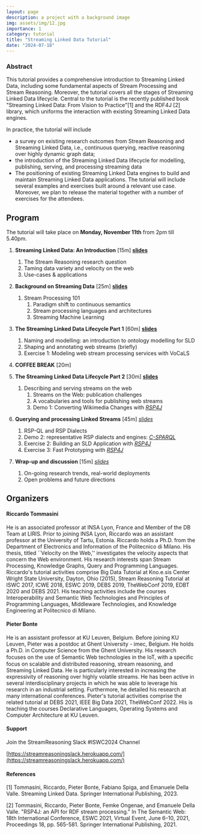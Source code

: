 ```yaml
---
layout: page
description: a project with a background image
img: assets/img/12.jpg
importance: 1
category: tutorial
title: "Streaming Linked Data Tutorial"
date: "2024-07-18"
---
```



### Abstract

This tutorial provides a comprehensive introduction to Streaming Linked Data, including some fundamental aspects of Stream Processing and Stream Reasoning. Moreover, the tutorial covers all the stages of Streaming Linked Data lifecycle. Central to the tutorial is the recently published book "Streaming Linked Data: From Vision to Practice"[1] and the RDF4J [2] library, 
which uniforms the interaction with existing Streaming Linked Data engines.

In practice, the tutorial will include
   * a survey on existing research outcomes from Stream Reasoning and Streaming Linked Data, i.e., continuous querying, reactive reasoning over highly dynamic graph data; 
  * the introduction of the Streaming Linked Data lifecycle for modelling, publishing, serving, and processing streaming data
  * The positioning of existing Streaming Linked Data engines to build and maintain Streaming Linked Data applications.
The tutorial will include several examples and exercises built around a relevant use case. Moreover, we plan to release the material together with a number of exercises for the attendees.



## Program
The tutorial will take place on **Monday, November 11th** from 2pm till 5.40pm.

1. **Streaming Linked Data: An Introduction** [15m] [**slides**](https://drive.google.com/file/d/1ox6Sm33ReryhA4yhcO5y9K_zQPcskdsx/view?usp=drive_link)
    1. The Stream Reasoning research question
    2. Taming data variety and velocity on the web
    3. Use-cases & applications
2. **Background on Streaming Data** [25m] [**slides**](https://drive.google.com/file/d/1g3PVV-18YEU4Xknb7bpjbm-4vxfsZJeu/view?usp=drive_link)
    1. Stream Processing 101
        1. Paradigm shift to continuous semantics 
        2. Stream processing languages and architectures 
        3. Streaming Machine Learning
3. **The Streaming Linked Data Lifecycle Part 1** [60m] [**slides**](https://drive.google.com/file/d/1cyzBH8n4dTy_gZCswvbndRKaNVcY_RPB/view?usp=drive_link)
    1. Naming and modelling: an introduction to ontology modelling for SLD
    2. Shaping and annotating web streams (briefly)
    3. Exercise 1: Modeling web stream processing services with VoCaLS

4. **COFFEE BREAK** [20m] 
  
5. **The Streaming Linked Data Lifecycle Part 2** [30m] [**slides**](https://drive.google.com/file/d/1cyzBH8n4dTy_gZCswvbndRKaNVcY_RPB/view?usp=drive_link)
    1. Describing and serving streams on the web
        1. Streams on the Web: publication challenges
        2. A vocabularies and tools for publishing web streams
        3. Demo 1: Converting Wikimedia Changes with [*RSP4J*](https://github.com/streamreasoning/RSP4J)
6. **Querying and processing Linked Streams** [45m] [*slides*](https://drive.google.com/file/d/1my2vrfrrKfpn5AvbSriO3KLkwY_2IrId/view?usp=drive_link)
    1. RSP-QL and RSP Dialects
    2. Demo 2: representative RSP dialects and engines: [*C-SPARQL*](https://github.com/streamreasoning/CSPARQL-engine)
    3. Exercise 2: Building an SLD Application with [*RSP4J*](https://github.com/streamreasoning/RSP4J)
    4. Exercise 3: Fast Prototyping with [*RSP4J*](https://github.com/streamreasoning/RSP4J)
7. **Wrap-up and discussion** [15m] [*slides*](https://drive.google.com/file/d/1IWp5_6auJ8MJSJF3XZZuj9I3DlafxCbG/view?usp=drive_link)
    1. On-going research trends, real-world deployments
    2. Open problems and future directions


## Organizers

#### Riccardo Tommasini

He is an associated professor at INSA Lyon, France and Member of the DB Team at LIRIS. Prior to joining INSA Lyon, Riccardo was an assistant professor at the University of Tartu, Estonia. 
Riccardo holds a Ph.D. from the Department of Electronics and Information of the Politecnico di Milano. His thesis, titled ``Velocity on the Web,'' investigates the velocity aspects that concern the Web environment. His research interests span Stream Processing, Knowledge Graphs, Query and Programming Languages.
Riccardo's tutorial activities comprise Big Data Tutorial at Kno.e.sis Center Wright State University, Dayton, Ohio (2015), Stream Reasoning Tutorial at ISWC 2017, ICWE 2018, ESWC 2019, DEBS 2019,  TheWebConf 2019, EDBT 2020 and DEBS 2021. His teaching activities include the courses Interoperability and Semantic Web Technologies and Principles of Programming Languages, Middleware Technologies, and Knowledge Engineering at  Politecnico di Milano. 


#### Pieter Bonte

He is an assistant professor at KU Leuven, Belgium. Before joining KU Leuven, Pieter was a postdoc at Ghent University - imec, Belgium.
He holds a Ph.D. in Computer Science from the Ghent University. His research focuses on the use of Semantic Web technologies in the IoT, with a speciﬁc focus on scalable and distributed reasoning,  stream reasoning, and Streaming Linked Data. He is particularly interested in increasing the expressivity of reasoning over highly volatile streams. He has been active in several interdisciplinary projects in which he was able to leverage his research in an industrial setting. Furthermore, he detailed his research at many international conferences. Pieter's tutorial activities comprise the related tutorial at DEBS 2021, IEEE Big Data 2021, TheWebConf 2022.
His is teaching the courses Declarative Languages, Operating Systems and Computer Architecture at KU Leuven.

#### Support

Join the StreamReasoning Slack #ISWC2024 Channel

[https://streamreasoningslack.herokuapp.com/](https://streamreasoningslack.herokuapp.com/)

#### References
[1] Tommasini, Riccardo, Pieter Bonte, Fabiano Spiga, and Emanuele Della Valle. Streaming Linked Data. Springer International Publishing, 2023.

[2] Tommasini, Riccardo, Pieter Bonte, Femke Ongenae, and Emanuele Della Valle. "RSP4J: an API for RDF stream processing." In The Semantic Web: 18th International Conference, ESWC 2021, Virtual Event, June 6–10, 2021, Proceedings 18, pp. 565-581. Springer International Publishing, 2021.

